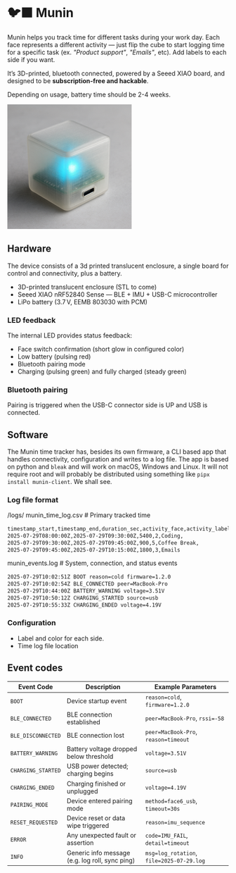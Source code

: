 # 🐦‍⬛ Munin

Munin helps you track time for different tasks during your work day. Each face represents a different activity — just flip the cube to start logging time for a specific task (ex. _"Product support"_, _"Emails"_, etc). Add labels to each side if you want.

It’s 3D-printed, bluetooth connected, powered by a Seeed XIAO board, and designed to be **subscription-free and hackable**. 

Depending on usage, battery time should be 2-4 weeks.

![Munin mockup](munin-mockup.png)

## Hardware
The device consists of a 3d printed translucent enclosure, a single board for control and connectivity, plus a battery.

- 3D-printed translucent enclosure (STL to come)
- Seeed XIAO nRF52840 Sense — BLE + IMU + USB-C microcontroller
- LiPo battery (3.7 V, EEMB 803030 with PCM)

### LED feedback
The internal LED provides status feedback:

- Face switch confirmation (short glow in configured color)
- Low battery (pulsing red)
- Bluetooth pairing mode
- Charging (pulsing green) and fully charged (steady green)

### Bluetooth pairing
Pairing is triggered when the USB-C connector side is UP and USB is connected.

## Software
The Munin time tracker has, besides its own firmware, a CLI based app that handles connectivity, configuration and writes to a log file. The app is based on python and `bleak` and will work on macOS, Windows and Linux. It will not require root and will probably be distributed using something like `pipx install munin-client`. We shall see.

### Log file format
/logs/
munin_time_log.csv       # Primary tracked time
```
timestamp_start,timestamp_end,duration_sec,activity_face,activity_label,notes
2025-07-29T08:00:00Z,2025-07-29T09:30:00Z,5400,2,Coding,
2025-07-29T09:30:00Z,2025-07-29T09:45:00Z,900,5,Coffee Break,
2025-07-29T09:45:00Z,2025-07-29T10:15:00Z,1800,3,Emails
```
munin_events.log         # System, connection, and status events
```
2025-07-29T10:02:51Z BOOT reason=cold firmware=1.2.0
2025-07-29T10:02:54Z BLE_CONNECTED peer=MacBook-Pro
2025-07-29T10:44:00Z BATTERY_WARNING voltage=3.51V
2025-07-29T10:50:12Z CHARGING_STARTED source=usb
2025-07-29T10:55:33Z CHARGING_ENDED voltage=4.19V
```

### Configuration
- Label and color for each side.
- Time log file location


## Event codes
| Event Code         | Description                                      | Example Parameters                        |
|--------------------|--------------------------------------------------|-------------------------------------------|
| `BOOT`             | Device startup event                             | `reason=cold`, `firmware=1.2.0`           |
| `BLE_CONNECTED`    | BLE connection established                       | `peer=MacBook-Pro`, `rssi=-58`            |
| `BLE_DISCONNECTED` | BLE connection lost                              | `peer=MacBook-Pro`, `reason=timeout`      |
| `BATTERY_WARNING`  | Battery voltage dropped below threshold          | `voltage=3.51V`                           |
| `CHARGING_STARTED` | USB power detected; charging begins              | `source=usb`                              |
| `CHARGING_ENDED`   | Charging finished or unplugged                   | `voltage=4.19V`                           |
| `PAIRING_MODE`     | Device entered pairing mode                      | `method=face6_usb`, `timeout=30s`         |
| `RESET_REQUESTED`  | Device reset or data wipe triggered              | `reason=imu_sequence`                     |
| `ERROR`            | Any unexpected fault or assertion                | `code=IMU_FAIL`, `detail=timeout`         |
| `INFO`             | Generic info message (e.g. log roll, sync ping)  | `msg=log_rotation`, `file=2025-07-29.log` |
